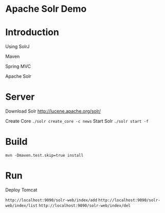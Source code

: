 # Apache Solr Demo

Introduction
================
Using SolrJ

<p>Maven</p>
<p>Spring MVC</p>
<p>Apache Solr</p>

Server
================

Download Solr <a href="http://lucene.apache.org/solr/">http://lucene.apache.org/solr/</a>

Create Core
<code>./solr create_core -c news</code>
Start Solr
<code>./solr start -f</code>

Build
================

<code>mvn -Dmaven.test.skip=true install</code>

Run
================

<p>Deploy Tomcat</p>

<code>http://localhost:9090/solr-web/index/add</code>
<code>http://localhost:9090/solr-web/index/list</code>
<code>http://localhost:9090/solr-web/index/del</code>